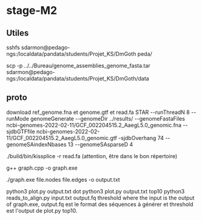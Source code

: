 # stage-M2



## Utiles


sshfs sdarmon@pedago-ngs:/localdata/pandata/students/Projet_KS/DmGoth peda/

scp -p ../../Bureau/genome_assemblies_genome_fasta.tar sdarmon@pedago-ngs:/localdata/pandata/students/Projet_KS/DmGoth/data



## proto



download ref_genome.fna et genome.gtf et read.fa
STAR --runThreadN 8 --runMode genomeGenerate --genomeDir ../results/ --genomeFastaFiles ncbi-genomes-2022-02-11/GCF_002204515.2_AaegL5.0_genomic.fna --sjdbGTFfile ncbi-genomes-2022-02-11/GCF_002204515.2_AaegL5.0_genomic.gtf -sjdbOverhang 74 --genomeSAindexNbases 13 --genomeSAsparseD 4

./build/bin/kissplice -r read.fa (attention, être dans le bon répertoire)

g++ graph.cpp -o graph.exe

./graph.exe file.nodes file.edges -o output.txt

python3 plot.py output.txt dot
python3 plot.py output.txt top10
python3 reads_to_align.py input.txt output.fq threshold where the input is the output of graph.exe, output.fq est le format des séquences à générer et threshold est l'output de plot.py top10.